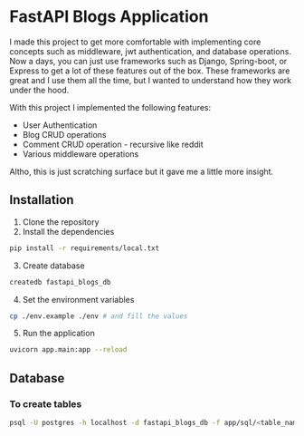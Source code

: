 # FastAPI Blogs Application

I made this project to get more comfortable with implementing core concepts such as middleware, jwt authentication, and database operations. Now a days, you can just use frameworks such as Django, Spring-boot, or Express to get a lot of these features out of the box. These frameworks are great and I use them all the time, but I wanted to understand how they work under the hood.

With this project I implemented the following features:

- User Authentication
- Blog CRUD operations
- Comment CRUD operation - recursive like reddit
- Various middleware operations

Altho, this is just scratching surface but it gave me a little more insight.

## Installation

1. Clone the repository
2. Install the dependencies

```bash
pip install -r requirements/local.txt
```

3. Create database

```bash
createdb fastapi_blogs_db
```

4. Set the environment variables

```bash
cp ./env.example ./env # and fill the values
```

5. Run the application

```bash
uvicorn app.main:app --reload
```

## Database

### To create tables

```bash
psql -U postgres -h localhost -d fastapi_blogs_db -f app/sql/<table_name>.sql
```
